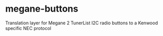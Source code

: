 # megane-buttons
Translation layer for Megane 2 TunerList I2C radio buttons to a Kenwood specific NEC protocol
